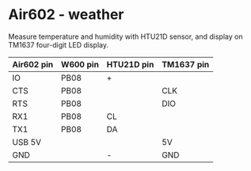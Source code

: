 # Air602 - weather

Measure temperature and humidity with HTU21D sensor, and display on TM1637 four-digit LED display.

Air602 pin | W600 pin | HTU21D pin | TM1637 pin
-----------|----------|------------|-----------
IO         | PB08     | +          |
CTS        | PB08     |            | CLK
RTS        | PB08     |            | DIO
RX1        | PB08     | CL         |
TX1        | PB08     | DA         |
USB 5V     |          |            | 5V
GND        |          | -          | GND
